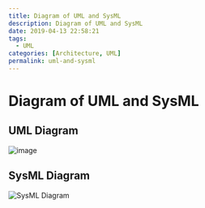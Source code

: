 ```yaml
---
title: Diagram of UML and SysML
description: Diagram of UML and SysML
date: 2019-04-13 22:58:21
tags:
  - UML
categories: [Architecture, UML]
permalink: uml-and-sysml
---
```


# Diagram of UML and SysML

## UML Diagram

![image](uml-25-diagrams.png)

## SysML Diagram

![SysML Diagram](SysML.png)
